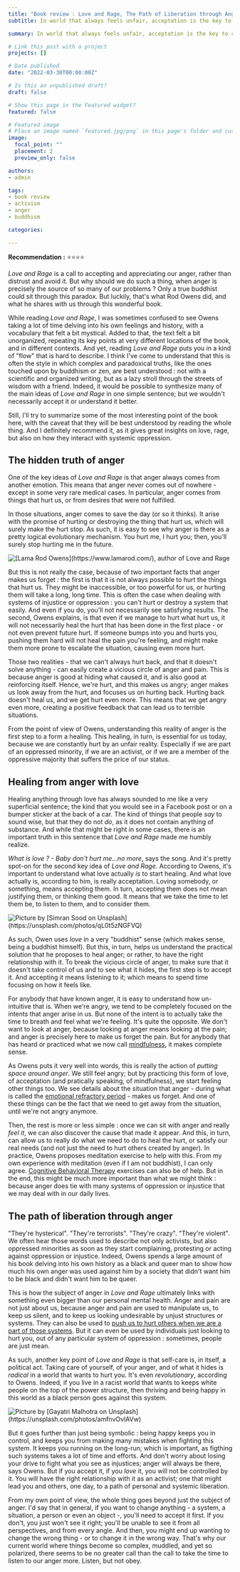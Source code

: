 ```yaml
---
title: "Book review : Love and Rage, The Path of Liberation through Anger by Lama Rod Owens"
subtitle: In world that always feels unfair, acceptation is the key to changing it.

summary: In world that always feels unfair, acceptation is the key to changing it.

# Link this post with a project
projects: []

# Date published
date: "2022-03-30T00:00:00Z"

# Is this an unpublished draft?
draft: false

# Show this page in the Featured widget?
featured: false

# Featured image
# Place an image named `featured.jpg/png` in this page's folder and customize its options here.
image:
  focal_point: ""
  placement: 2
  preview_only: false

authors:
- admin

tags:
- book review
- activism
- anger
- buddhism

categories:

---
```


**Recommendation :** ⭐⭐⭐⭐

*Love and Rage* is a call to accepting and appreciating our anger, rather than distrust and avoid it. But why should we do such a thing, when anger is precisely the source of so many of our problems ? Only a true buddhist could sit through this paradox. But luckily, that's what Rod Owens did, and what he shares with us through this wonderful book.

While reading *Love and Rage*, I was sometimes confused to see Owens taking a lot of time delving into his own feelings and history, with a vocabulary that felt a bit mystical. Added to that, the text felt a bit unorganized, repeating its key points at very different locations of the book, and in different contexts. And yet, reading *Love and Rage* puts you in a kind of "flow" that is hard to describe. I think I've come to understand that this is often the style in which complex and paradoxical truths, like the ones touched upon by buddhism or zen, are best understood : not with a scientific and organized writing, but as a lazy stroll through the streets of wisdom with a friend. Indeed, it would be possible to synthesize many of the main ideas of *Love and Rage* in one simple sentence; but we wouldn't necessarily accept it or understand it better.

Still, I'll try to summarize some of the most interesting point of the book here, with the caveat that they will be best understood by reading the whole thing. And I definitely recommend it, as it gives great insights on love, rage, but also on how they interact with systemic oppression.

## The hidden truth of anger

One of the key ideas of *Love and Rage* is that anger always comes from another emotion. This means that anger never comes out of nowhere - except in some very rare medical cases. In particular, anger comes from things that hurt us, or from desires that were not fulfilled.

In those situations, anger comes to save the day (or so it thinks). It arise with the promise of hurting or destroying the thing that hurt us, which will surely make the hurt stop. As such, it is easy to see why anger is there as a pretty logical evolutionary mechanism. You hurt me, I hurt you; then, you'll surely stop hurting me in the future.

![](lama_rod_owens.jpeg "[Lama Rod Owens](https://www.lamarod.com/), author of Love and Rage")

But this is not really the case, because of two important facts that anger makes us forget : the first is that it is not always possible to hurt the things that hurt us. They might be inaccessible, or too powerful for us, or hurting them will take a long, long time. This is often the case when dealing with systems of injustice or oppression : you can't hurt or destroy a system that easily. And even if you do, you'll not necessarily see satisfying results. The second, Owens explains, is that even if we manage to hurt what hurt us, it will not necessarily heal the hurt that has been done in the first place - or not even prevent future hurt. If someone bumps into you and hurts you, pushing them hard will not heal the pain you're feeling, and might make them more prone to escalate the situation, causing even more hurt.

Those two realities - that we can't always hurt back, and that it doesn't solve anything - can easily create a vicious circle of anger and pain. This is because anger is good at hiding what caused it, and is also good at reinforcing itself. Hence, we're hurt, and this makes us angry; anger makes us look away from the hurt, and focuses us on hurting back. Hurting back doesn't heal us, and we get hurt even more. This means that we get angry even more, creating a positive feedback that can lead us to terrible situations.

From the point of view of Owens, understanding this reality of anger is the first step to a form a healing. This healing, in turn, is essential for us today, because we are constantly hurt by an unfair reality. Especially if we are part of an oppressed minority, if we are an activist, or if we are a member of the oppressive majority that suffers the price of our status.

## Healing from anger with love

Healing anything through love has always sounded to me like a very superficial sentence; the kind that you would see in a Facebook post or on a bumper sticker at the back of a car. The kind of things that people *say* to sound wise, but that they do not *do*, as it does not contain anything of substance. And while that might be right in some cases, there is an important truth in this sentence that *Love and Rage* made me humbly realize.

*What is love ? - Baby don't hurt me...no more*, says the song. And it's pretty spot-on for the second key idea of *Love and Rage*. According to Owens, it's important to understand what love actually *is* to start healing. And what love actually is, according to him, is really acceptation. Loving somebody, or something, means accepting them. In turn, accepting them does not mean justifying them, or thinking them good. It means that we take the time to let them be, to listen to them, and to consider them.

![](simran-sood-qL0t5zNGFVQ-unsplash.jpg "Picture by [Simran Sood on Unsplash](https://unsplash.com/photos/qL0t5zNGFVQ)")

As such, Owen uses *love* in a very "buddhist" sense (which makes sense, being a buddhist himself). But this, in turn, helps us understand the practical solution that he proposes to heal anger; or rather, to have the right relationship with it. To break the vicious circle of anger, to make sure that it doesn't take control of us and to see what it hides, the first step is to accept it. And accepting it means listening to it; which means to spend time focusing on how it feels like.

For anybody that have known anger, it is easy to understand how un-intuitive that is. When we're angry, we tend to be completely focused on the intents that anger arise in us. But none of the intent is to actually take the time to breath and feel what we're feeling. It's quite the opposite. We don't want to look at anger, because looking at anger means looking at the pain; and anger is precisely here to make us forget the pain. But for anybody that has heard or practiced what we now call [mindfulness](https://en.wikipedia.org/wiki/Mindfulness), it makes complete sense.

As Owens puts it very well into words, this is really the action of *putting space around anger*. We still feel angry; but by practicing this form of love, of acceptation (and pratically speaking, of mindfulness), we start feeling other things too. We see details about the situation that anger - during what is called the [emotional refractory period](https://psycnet.apa.org/record/2016-46795-001) - makes us forget. And one of these things can be the fact that we need to get away from the situation, until we're not angry anymore.

Then, the rest is more or less simple : once we can sit with anger and really *feel it*, we can also discover the cause that made it appear. And this, in turn, can allow us to really do what we need to do to heal the hurt, or satisfy our real needs (and not just the need to hurt others created by anger). In practice, Owens proposes meditation exercise to help with this. From my own experience with meditation (even if I am not buddhist), I can only agree. [Cognitive Behavioral Therapy](https://en.wikipedia.org/wiki/Cognitive_behavioral_therapy) exercises can also be of help. But in the end, this might be much more important than what we might think : because anger does tie with many systems of oppression or injustice that we may deal with in our daily lives.

## The path of liberation through anger

"They're hysterical". "They're terrorists". "They're crazy". "They're violent". We often hear those words used to describe not only activists, but also oppressed minorities as soon as they start complaining, protesting or acting against oppression or injustice. Indeed, Owens spends a large amount of his book delving into his own history as a black and queer man to show how much his own anger was used against him by a society that didn't want him to be black and didn't want him to be queer.

This is how the subject of anger in *Love and Rage* ultimately links with something even bigger than our personal mental health. Anger and pain are not just about us, because anger and pain are used to manipulate us, to keep us silent, and to keep us looking undesirable by unjust structures or systems. They can also be used to [push us to hurt others when we are a part of those systems](https://preview.redd.it/qtuqzy10r8g61.jpg?auto=webp&s=2afe4ba5de301d7c623ff66bd9481a6832cad44e). But it can even be used by individuals just looking to hurt you, out of any particular system of oppression : sometimes, people are just mean.

As such, another key point of *Love and Rage* is that self-care is, in itself, a political act. Taking care of yourself, of your anger, and of what it hides is *radical* in a world that wants to hurt you. It's even *revolutionary*, according to Owens. Indeed, if you live in a racist world that wants to keeps white people on the top of the power structure, then thriving and being happy in this world as a black person goes against this system.

![](gayatri-malhotra-amfnvOvlAVw-unsplash.jpg "Picture by [Gayatri Malhotra on Unsplash](https://unsplash.com/photos/amfnvOvlAVw)")

But it goes further than just being symbolic : being happy keeps you in control, and keeps you from making many mistakes when fighting this system. It keeps you running on the long-run; which is important, as figthing such systems takes a lot of time and efforts. And don't worry about losing your drive to fight what you see as injustices; anger will always be there, says Owens. But if you accept it, if you *love* it, you will not be controlled by it. You will have the right relationship with it as an activist; one that might lead you and others, one day, to a path of personal and systemic liberation.

From my own point of view, the whole thing goes beyond just the subject of anger. I'd say that in general, if you want to change anything - a system, a situation, a person or even an object -, you'll need to accept it first. If you don't, you just won't see it right; you'll be unable to see it from all perspectives, and from every angle. And then, you might end up wanting to change the wrong thing - or to change it in the wrong way. That's why our current world where things become so complex, muddled, and yet so polarized, there seems to be no greater call than the call to take the time to listen to our anger more. Listen, but not obey.